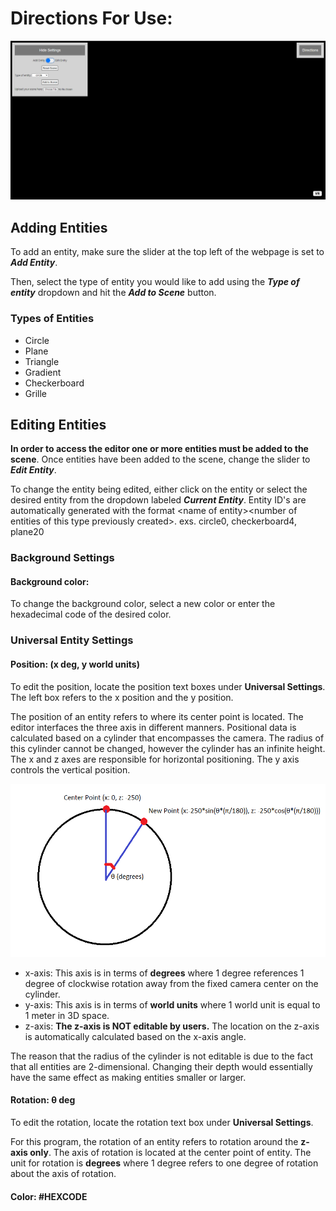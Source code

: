 # Directions For Use: #
![plot](./Images/editor.PNG)

## Adding Entities
To add an entity, make sure the slider at the top left of the webpage is set to ***Add Entity***.  

Then, select the type of entity you would like to add using the ***Type of entity*** dropdown and hit the ***Add to Scene*** button.

### Types of Entities
- Circle
- Plane
- Triangle
- Gradient
- Checkerboard
- Grille

## Editing Entities
**In order to access the editor one or more entities must be added to the scene**.
Once entities have been added to the scene, change the slider to ***Edit Entity***.

To change the entity being edited, either click on the entity or select the desired entity from the dropdown labeled ***Current Entity***.
Entity ID's are automatically generated with the format \<name of entity\>\<number of entities of this type previously created\>.
   exs. circle0, checkerboard4, plane20

### Background Settings
#### Background color:  
To change the background color, select a new color or enter the hexadecimal code of the desired color.

### Universal Entity Settings
#### Position: (x deg, y world units)
To edit the position, locate the position text boxes under **Universal Settings**. The left box refers to the x position and the y position.  

The position of an entity refers to where its center point is located. The editor interfaces the three axis in different manners. 
Positional data is calculated based on a cylinder that encompasses the camera. The radius of this cylinder cannot be changed, however the cylinder has an infinite height. The x and z axes are responsible for horizontal positioning. The y axis controls the vertical position. 

![plot](./Images/cylinderRadius.PNG)

   - x-axis: This axis is in terms of **degrees** where 1 degree references 1 degree of clockwise rotation away from the fixed camera center on the cylinder.
   - y-axis: This axis is in terms of **world units** where 1 world unit is equal to 1 meter in 3D space. 
   - z-axis: **The z-axis is NOT editable by users.** The location on the z-axis is automatically calculated based on the x-axis angle.

The reason that the radius of the cylinder is not editable is due to the fact that all entities are 2-dimensional. Changing their depth would essentially have the same effect as making entities smaller or larger.

#### Rotation: θ deg
To edit the rotation, locate the rotation text box under **Universal Settings**.

For this program, the rotation of an entity refers to rotation around the **z-axis only**. The axis of rotation is located at the center point of entity. The unit for rotation is **degrees** where 1 degree refers to one degree of rotation about the axis of rotation.

#### Color: #HEXCODE
